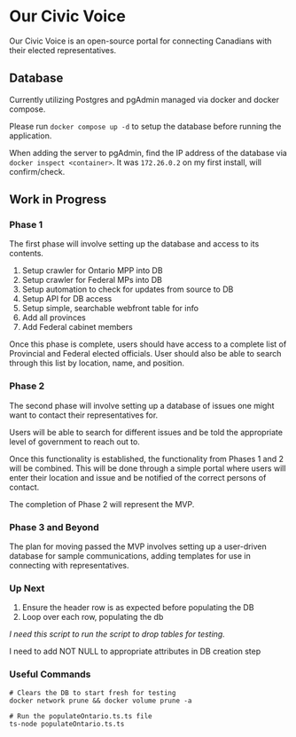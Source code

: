 # Our Civic Voice

Our Civic Voice is an open-source portal for connecting Canadians with their elected representatives. 

## Database

Currently utilizing Postgres and pgAdmin managed via docker and docker compose. 

Please run `docker compose up -d` to setup the database before running the application.

When adding the server to pgAdmin, find the IP address of the database via `docker inspect <container>`. It was `172.26.0.2` on my first install, will confirm/check.

## Work in Progress

### Phase 1

The first phase will involve setting up the database and access to its contents. 

1. Setup crawler for Ontario MPP into DB
2. Setup crawler for Federal MPs into DB
3. Setup automation to check for updates from source to DB
4. Setup API for DB access
5. Setup simple, searchable webfront table for info
6. Add all provinces
7. Add Federal cabinet members

Once this phase is complete, users should have access to a complete list of Provincial and Federal elected officials. User should also be able to search through this list by location, name, and position. 

### Phase 2

The second phase will involve setting up a database of issues one might want to contact their representatives for. 

Users will be able to search for different issues and be told the appropriate level of government to reach out to. 

Once this functionality is established, the functionality from Phases 1 and 2 will be combined. This will be done through a simple portal where users will enter their location and issue and be notified of the correct persons of contact. 

The completion of Phase 2 will represent the MVP.

### Phase 3 and Beyond

The plan for moving passed the MVP involves setting up a user-driven database for sample communications, adding templates for use in connecting with representatives. 

### Up Next

1. Ensure the header row is as expected before populating the DB
2. Loop over each row, populating the db

*I need this script to run the script to drop tables for testing.*

I need to add NOT NULL to appropriate attributes in DB creation step

### Useful Commands

```
# Clears the DB to start fresh for testing
docker network prune && docker volume prune -a
```

```
# Run the populateOntario.ts.ts file
ts-node populateOntario.ts.ts
```

